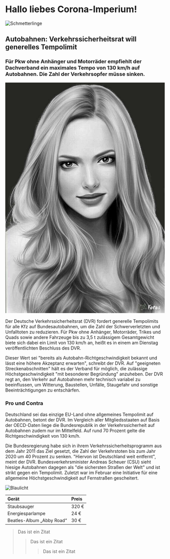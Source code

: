 # Hallo liebes Corona-Imperium!

![Schmetterlinge][1]

## Autobahnen: Verkehrssicherheitsrat will generelles Tempolimit
### Für Pkw ohne Anhänger und Motorräder empfiehlt der Dachverband ein maximales Tempo von 130 km/h auf Autobahnen. Die Zahl der Verkehrsopfer müsse sinken.

![Frauenportrait][2]

Der Deutsche Verkehrssicherheitsrat (DVR) fordert generelle Tempolimits für alle Kfz auf Bundesautobahnen, um die Zahl der Schwerverletzten und Unfalltoten zu reduzieren. Für Pkw ohne Anhänger, Motorräder, Trikes und Quads sowie andere Fahrzeuge bis zu 3,5 t zulässigem Gesamtgewicht biete sich dabei ein Limit von 130 km/h an, heißt es in einem am Dienstag veröffentlichten Beschluss des DVR.

Dieser Wert sei "bereits als Autobahn-Richtgeschwindigkeit bekannt und lässt eine höhere Akzeptanz erwarten", schreibt der DVR. Auf "geeigneten Streckenabschnitten" hält es der Verband für möglich, die zulässige Höchstgeschwindigkeit "mit besonderer Begründung" anzuheben. Der DVR regt an, den Verkehr auf Autobahnen mehr technisch variabel zu beeinflussen, um Witterung, Baustellen, Unfälle, Staugefahr und sonstige Beeinträchtigungen zu entschärfen.

### Pro und Contra

Deutschland sei das einzige EU-Land ohne allgemeines Tempolimit auf Autobahnen, betont der DVR. Im Vergleich aller Mitgliedsstaaten auf Basis der OECD-Daten liege die Bundesrepublik in der Verkehrssicherheit auf Autobahnen zudem nur im Mittelfeld. Auf rund 70 Prozent gelte die Richtgeschwindigkeit von 130 km/h.

Die Bundesregierung habe sich in ihrem Verkehrssicherheitsprogramm aus dem Jahr 2011 das Ziel gesetzt, die Zahl der Verkehrstoten bis zum Jahr 2020 um 40 Prozent zu senken. "Hiervon ist Deutschland weit entfernt", meint der DVR. Bundesverkehrsminister Andreas Scheuer (CSU) sieht hiesige Autobahnen dagegen als "die sichersten Straßen der Welt" und ist strikt gegen ein Tempolimit. Zuletzt war im Februar eine Initiative für eine allgemeine Höchstgeschwindigkeit auf Fernstraßen gescheitert. 

![Blaulicht][3]

| Gerät | Preis |
| :---- | :---- |
| Staubsauger | 320 € |
| Energiesparlampe  | 24 €  |
| Beatles-Album „Abby Road“ | 30 €  |

> Das ist ein Zitat
>> Das ist ein Zitat
>>> Das ist ein Zitat


[1]:  https://www.heise.de/ct/imgs/04/2/7/9/4/1/8/2/Onlineshopping-31e4a3de2e7aa5ac.png
[2]:  Bilder/FrauPortrait-2.jpg "Sehr hübsche Frau"
[3]:  Bilder/Blaulicht.jpg
